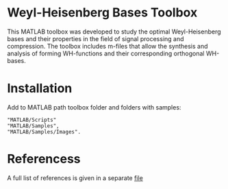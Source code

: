 # Weyl-Heisenberg Bases Toolbox

This MATLAB toolbox was developed to study the optimal Weyl-Heisenberg bases and their properties in the field of signal processing and compression. The toolbox includes m-files that allow the synthesis and analysis of forming WH-functions and their corresponding orthogonal WH-bases.

# Installation
Add to MATLAB path toolbox folder and folders with samples:
```  
"MATLAB/Scripts"  
"MATLAB/Samples",  
"MATLAB/Samples/Images".  
```

# Referencess
A full list of references is given in a separate [file](https://github.com/asiryan/Weyl-Heisenberg-Bases-Toolbox/blob/master/References.pdf)
